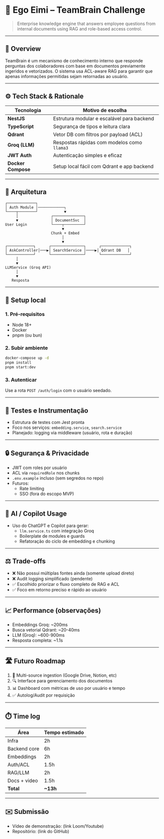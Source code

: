 # 🧠 Ego Eimi – TeamBrain Challenge

> Enterprise knowledge engine that answers employee questions from internal documents using RAG and role-based access control.

---

## 📌 Overview

TeamBrain é um mecanismo de conhecimento interno que responde perguntas dos colaboradores com base em documentos previamente ingeridos e vetorizados. O sistema usa ACL-aware RAG para garantir que apenas informações permitidas sejam retornadas ao usuário.

---

## ⚙️ Tech Stack & Rationale

| Tecnologia         | Motivo de escolha                           |
| ------------------ | ------------------------------------------- |
| **NestJS**         | Estrutura modular e escalável para backend  |
| **TypeScript**     | Segurança de tipos e leitura clara          |
| **Qdrant**         | Vetor DB com filtros por payload (ACL)      |
| **Groq (LLM)**     | Respostas rápidas com modelos como `llama3` |
| **JWT Auth**       | Autenticação simples e eficaz               |
| **Docker Compose** | Setup local fácil com Qdrant e app backend  |

---

## 🧠 Arquitetura

```
┌─────────────┐
│ Auth Module │────────────┐
└────┬────────┘            ▼
     │               ┌──────────────┐
     ▼               │ DocumentSvc  │
User Login           └────┬─────────┘
                          ▼
                     Chunk + Embed
                          │
                          ▼
┌────────────┐      ┌───────────────┐      ┌─────────────┐
│ AskController│───▶│ SearchService │────▶│ Qdrant DB   │
└────────────┘      └───────────────┘      └─────────────┘
     │
     ▼
LLMService (Groq API)
     │
     ▼
   Resposta
```

---

## 🚀 Setup local

### 1. Pré-requisitos

- Node 18+
- Docker
- pnpm (ou bun)

### 2. Subir ambiente

```bash
docker-compose up -d
pnpm install
pnpm start:dev
```

### 3. Autenticar

Use a rota `POST /auth/login` com o usuário seedado.

---

## 🧪 Testes e Instrumentação

- Estrutura de testes com Jest pronta
- Foco nos serviços: `embedding.service`, `search.service`
- Planejado: logging via middleware (usuário, rota e duração)

---

## 🔒 Segurança & Privacidade

- JWT com roles por usuário
- ACL via `requiredRole` nos chunks
- `.env.example` incluso (sem segredos no repo)
- Futuros:
  - Rate limiting
  - SSO (fora do escopo MVP)

---

## 🤖 AI / Copilot Usage

- Uso do ChatGPT e Copilot para gerar:
  - `llm.service.ts` com integração Groq
  - Boilerplate de modules e guards
  - Refatoração do ciclo de embedding e chunking

---

## ⚖️ Trade-offs

- ❌ Não possui múltiplas fontes ainda (somente upload direto)
- ❌ Audit logging simplificado (pendente)
- ✅ Escolhido priorizar o fluxo completo de RAG e ACL
- ✅ Foco em retorno preciso e rápido ao usuário

---

## 📈 Performance (observações)

- Embeddings Groq: ~200ms
- Busca vetorial Qdrant: ~20-40ms
- LLM (Groq): ~600-900ms
- Resposta completa: ~1.1s

---

## 🛣️ Futuro Roadmap

1. 🧾 Multi-source ingestion (Google Drive, Notion, etc)
2. 🔍 Interface para gerenciamento dos documentos
3. 📊 Dashboard com métricas de uso por usuário e tempo
4. ✅ Autolog/Audit por requisição

---

## ⏱️ Time log

| Área         | Tempo estimado |
| ------------ | -------------- |
| Infra        | 2h             |
| Backend core | 6h             |
| Embeddings   | 2h             |
| Auth/ACL     | 1.5h           |
| RAG/LLM      | 2h             |
| Docs + video | 1.5h           |
| **Total**    | **~13h**       |

---

## ✉️ Submissão

- Vídeo de demonstração: (link Loom/Youtube)
- Repositório: (link do GitHub)
